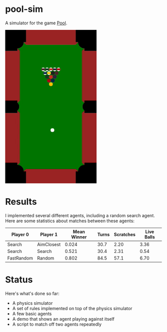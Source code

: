 # pool-sim

A simulator for the game [Pool](https://en.wikipedia.org/wiki/Pool_(cue_sports)).

![Short clip of the simulator in action](screenshot/table.gif)

# Results

I implemented several different agents, including a random search agent. Here are some statistics about matches between these agents:

| Player 0     | Player 1     | Mean Winner    | Turns | Scratches | Live Balls |
|--------------|--------------|----------------|-------|-----------|------------|
| Search       | AimClosest   | 0.024          | 30.7  | 2.20      | 3.36       |
| Search       | Search       | 0.521          | 30.4  | 2.31      | 0.54       |
| FastRandom   | Random       | 0.802          | 84.5  | 57.1      | 6.70       |

# Status

Here's what's done so far:

 * A physics simulator
 * A set of rules implemented on top of the physics simulator
 * A few basic agents
 * A demo that shows an agent playing against itself
 * A script to match off two agents repeatedly
